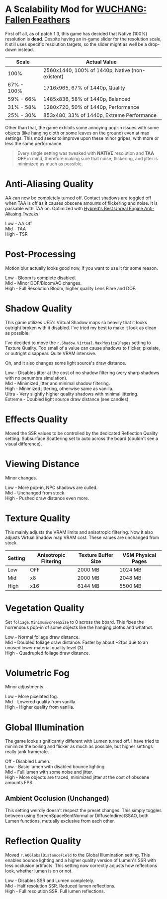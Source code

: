 # A Scalability Mod for [WUCHANG: Fallen Feathers](https://store.steampowered.com/app/2277560/WUCHANG_Fallen_Feathers/)

First off all, as of patch 1.3, this game has decided that Native (100%) resolution is **dead**. Despite having an in-game slider for the resolution scale, it still uses specific resolution targets, so the slider might as well be a drop-down instead.

| Scale | Actual Value |
| -- | -- |
| 100% | 2560x1440, 100% of 1440p, Native (non-existent) |
|67% - 100% | 1716x965, 67% of 1440p, Quality |
|59% - 66% | 1485x836, 58% of 1440p, Balanced |
|31% - 58% | 1280x720, 50% of 1440p, Performance |
|25% - 30% | 853x480, 33% of 1440p, Extreme Performance |

Other than that, the game exhibits some annoying pop-in issues with some objects (like hanging cloth or some leaves on the ground) even at max settings. This mod seeks to improve upon these minor gripes, with more or less the same performance.

> Every single setting was tweaked with **NATIVE** resolution and **TAA OFF** in mind, therefore making sure that noise, flickering, and jitter is minimized as much as possible.

# Anti-Aliasing Quality
AA can now be completely turned off. Contact shadows are toggled off when TAA is off as it causes obscene amounts of flickering and noise. It is passable with TAA on. Optimized with [Hybred's Best Unreal Engine Anti-Aliasing Tweaks](https://www.reddit.com/r/MotionClarity/comments/1gghasv/best_unreal_engine_antialiasing_tweaks/).

Low - AA Off  
Mid - TAA  
High - TSR  

# Post-Processing
Motion blur actually looks good now, if you want to use it for some reason.

Low - Bloom is complete disabled.  
Mid - Minor DOF/Bloom/AO changes.  
High - Full Resolution Bloom, higher quality Lens Flare and DOF.

# Shadow Quality
This game utilizes UE5's Virtual Shadow maps so heavily that it looks outright broken with it disabled. I've tried my best to make it look as clean as possible.

I've decided to move the `r.Shadow.Virtual.MaxPhysicalPages` setting to Texture Quality. Too small of a value can cause shadows to flicker, pixelate, or outright disappear. Quite VRAM intensive.

Oh, and it also changes some light source's draw distance.

Low - Disables jitter at the cost of no shadow filtering (very sharp shadows with no penumbra simulation).  
Mid - Minimized jitter and minimal shadow filtering.  
High - Minimized jittering, otherwise same as vanilla.  
Ultra - Very slightly higher quality shadows with minimal jittering.  
Extreme - Doubled light source draw distance (see candles).  

# Effects Quality
Moved the SSR values to be controlled by the dedicated Reflection Quality setting. Subsurface Scattering set to auto across the board (couldn't see a visual difference).

# Viewing Distance
Minor changes. 

Low - More pop-in, NPC shadows are culled.  
Mid - Unchanged from stock.  
High - Pushed draw distance even more.  

# Texture Quality
This mainly adjusts the VRAM limits and anisotropic filtering. Now it also adjusts Virtual Shadow map VRAM cost. These values are unchanged from stock.

| Setting | Anisotropic Filtering | Texture Buffer Size | VSM Physical Pages |
| -- | -- | -- | -- |
| Low | OFF | 2000 MB | 1024 MB |
| Mid | x8 | 2000 MB | 2048 MB |
| High | x16 | 6144 MB | 5500 MB |

# Vegetation Quality
Set `foliage.MinimumScreenSize` to 0 across the board. This fixes the horrendous pop-in of some objects like the hanging cloths and whatnot.

Low - Normal foliage draw distance.  
Mid - Doubled foliage draw distance. Faster by about ~2fps due to an unused lower material quality level (3).  
High - Quadrupled foliage draw distance.  

# Volumetric Fog
Minor adjustments.

Low - More pixelated fog.  
Mid - Lowered quality from vanilla.  
High - Higher quality from vanilla.

# Global Illumination
The game looks significantly different with Lumen turned off. I have tried to minimize the boiling and flicker as much as possible, but higher settings really tank framerate.

Off - Disabled Lumen.  
Low - Basic lumen with disabled bounce lighting.  
Mid - Full lumen with some noise and jitter.  
High - More objects are traced, minimized jitter at the cost of obscene amounts FPS.  

## Ambient Occlusion (Unchanged)
This setting weirdly doesn't respect the preset changes. This simply toggles between using ScreenSpaceBentNormal or DiffuseIndirectSSAO, both Lumen functions, mutually exclusive from each other. 

# Reflection Quality
Moved `r.AOGlobalDistanceField` to the Global Illumination setting. This enables bounce lighting and a higher quality version of Lumen's SSR with less occlusion artifacts. This setting now correctly adjusts how reflections look, whether lumen is on or not.

Low - Disables SSR and Lumen completely.  
Mid - Half resolution SSR. Reduced lumen reflections.  
High - Full resolution SSR. Full lumen reflections.  
